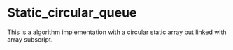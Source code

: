 # Static_circular_queue
This is a algorithm implementation with a circular static array but linked with array subscript.
